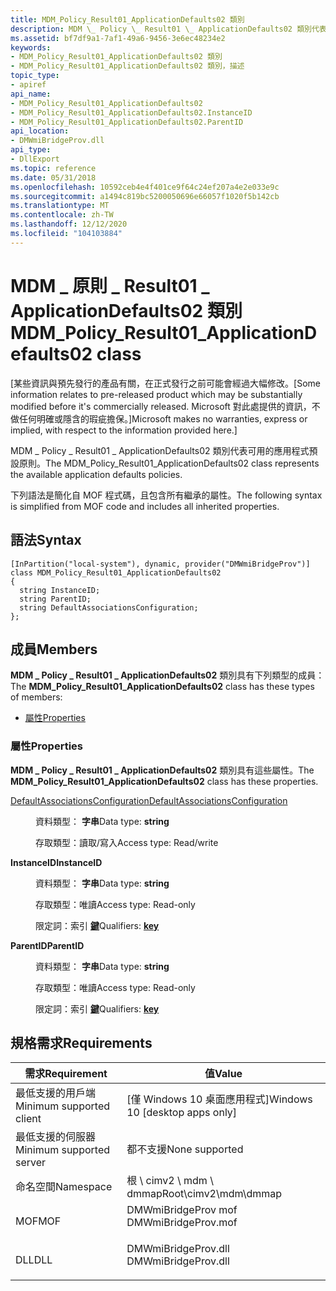 ```yaml
---
title: MDM_Policy_Result01_ApplicationDefaults02 類別
description: MDM \_ Policy \_ Result01 \_ ApplicationDefaults02 類別代表可用的應用程式預設原則。
ms.assetid: bf7df9a1-7af1-49a6-9456-3e6ec48234e2
keywords:
- MDM_Policy_Result01_ApplicationDefaults02 類別
- MDM_Policy_Result01_ApplicationDefaults02 類別，描述
topic_type:
- apiref
api_name:
- MDM_Policy_Result01_ApplicationDefaults02
- MDM_Policy_Result01_ApplicationDefaults02.InstanceID
- MDM_Policy_Result01_ApplicationDefaults02.ParentID
api_location:
- DMWmiBridgeProv.dll
api_type:
- DllExport
ms.topic: reference
ms.date: 05/31/2018
ms.openlocfilehash: 10592ceb4e4f401ce9f64c24ef207a4e2e033e9c
ms.sourcegitcommit: a1494c819bc5200050696e66057f1020f5b142cb
ms.translationtype: MT
ms.contentlocale: zh-TW
ms.lasthandoff: 12/12/2020
ms.locfileid: "104103884"
---
```

# <a name="mdm_policy_result01_applicationdefaults02-class"></a><span data-ttu-id="d4fa9-105">MDM \_ 原則 \_ Result01 \_ ApplicationDefaults02 類別</span><span class="sxs-lookup"><span data-stu-id="d4fa9-105">MDM\_Policy\_Result01\_ApplicationDefaults02 class</span></span>

<span data-ttu-id="d4fa9-106">\[某些資訊與預先發行的產品有關，在正式發行之前可能會經過大幅修改。</span><span class="sxs-lookup"><span data-stu-id="d4fa9-106">\[Some information relates to pre-released product which may be substantially modified before it's commercially released.</span></span> <span data-ttu-id="d4fa9-107">Microsoft 對此處提供的資訊，不做任何明確或隱含的瑕疵擔保。\]</span><span class="sxs-lookup"><span data-stu-id="d4fa9-107">Microsoft makes no warranties, express or implied, with respect to the information provided here.\]</span></span>

<span data-ttu-id="d4fa9-108">MDM \_ Policy \_ Result01 \_ ApplicationDefaults02 類別代表可用的應用程式預設原則。</span><span class="sxs-lookup"><span data-stu-id="d4fa9-108">The MDM\_Policy\_Result01\_ApplicationDefaults02 class represents the available application defaults policies.</span></span>

<span data-ttu-id="d4fa9-109">下列語法是簡化自 MOF 程式碼，且包含所有繼承的屬性。</span><span class="sxs-lookup"><span data-stu-id="d4fa9-109">The following syntax is simplified from MOF code and includes all inherited properties.</span></span>

## <a name="syntax"></a><span data-ttu-id="d4fa9-110">語法</span><span class="sxs-lookup"><span data-stu-id="d4fa9-110">Syntax</span></span>

``` syntax
[InPartition("local-system"), dynamic, provider("DMWmiBridgeProv")]
class MDM_Policy_Result01_ApplicationDefaults02
{
  string InstanceID;
  string ParentID;
  string DefaultAssociationsConfiguration;
};
```

## <a name="members"></a><span data-ttu-id="d4fa9-111">成員</span><span class="sxs-lookup"><span data-stu-id="d4fa9-111">Members</span></span>

<span data-ttu-id="d4fa9-112">**MDM \_ Policy \_ Result01 \_ ApplicationDefaults02** 類別具有下列類型的成員：</span><span class="sxs-lookup"><span data-stu-id="d4fa9-112">The **MDM\_Policy\_Result01\_ApplicationDefaults02** class has these types of members:</span></span>

-   [<span data-ttu-id="d4fa9-113">屬性</span><span class="sxs-lookup"><span data-stu-id="d4fa9-113">Properties</span></span>](#properties)

### <a name="properties"></a><span data-ttu-id="d4fa9-114">屬性</span><span class="sxs-lookup"><span data-stu-id="d4fa9-114">Properties</span></span>

<span data-ttu-id="d4fa9-115">**MDM \_ Policy \_ Result01 \_ ApplicationDefaults02** 類別具有這些屬性。</span><span class="sxs-lookup"><span data-stu-id="d4fa9-115">The **MDM\_Policy\_Result01\_ApplicationDefaults02** class has these properties.</span></span>

<dl> <dt>

[<span data-ttu-id="d4fa9-116">DefaultAssociationsConfiguration</span><span class="sxs-lookup"><span data-stu-id="d4fa9-116">DefaultAssociationsConfiguration</span></span>](/windows/client-management/mdm/policy-csp-applicationdefaults#applicationdefaults-defaultassociationsconfiguration)
</dt> <dd> <dl> <dt>

<span data-ttu-id="d4fa9-117">資料類型： **字串**</span><span class="sxs-lookup"><span data-stu-id="d4fa9-117">Data type: **string**</span></span>
</dt> <dt>

<span data-ttu-id="d4fa9-118">存取類型：讀取/寫入</span><span class="sxs-lookup"><span data-stu-id="d4fa9-118">Access type: Read/write</span></span>
</dt> </dl>

</dd> <dt>

<span data-ttu-id="d4fa9-119">**InstanceID**</span><span class="sxs-lookup"><span data-stu-id="d4fa9-119">**InstanceID**</span></span>
</dt> <dd> <dl> <dt>

<span data-ttu-id="d4fa9-120">資料類型： **字串**</span><span class="sxs-lookup"><span data-stu-id="d4fa9-120">Data type: **string**</span></span>
</dt> <dt>

<span data-ttu-id="d4fa9-121">存取類型：唯讀</span><span class="sxs-lookup"><span data-stu-id="d4fa9-121">Access type: Read-only</span></span>
</dt> <dt>

<span data-ttu-id="d4fa9-122">限定詞：索引 [**鍵**](/windows/desktop/WmiSdk/key-qualifier)</span><span class="sxs-lookup"><span data-stu-id="d4fa9-122">Qualifiers: [**key**](/windows/desktop/WmiSdk/key-qualifier)</span></span>
</dt> </dl>

</dd> <dt>

<span data-ttu-id="d4fa9-123">**ParentID**</span><span class="sxs-lookup"><span data-stu-id="d4fa9-123">**ParentID**</span></span>
</dt> <dd> <dl> <dt>

<span data-ttu-id="d4fa9-124">資料類型： **字串**</span><span class="sxs-lookup"><span data-stu-id="d4fa9-124">Data type: **string**</span></span>
</dt> <dt>

<span data-ttu-id="d4fa9-125">存取類型：唯讀</span><span class="sxs-lookup"><span data-stu-id="d4fa9-125">Access type: Read-only</span></span>
</dt> <dt>

<span data-ttu-id="d4fa9-126">限定詞：索引 [**鍵**](/windows/desktop/WmiSdk/key-qualifier)</span><span class="sxs-lookup"><span data-stu-id="d4fa9-126">Qualifiers: [**key**](/windows/desktop/WmiSdk/key-qualifier)</span></span>
</dt> </dl>

</dd> </dl>

## <a name="requirements"></a><span data-ttu-id="d4fa9-127">規格需求</span><span class="sxs-lookup"><span data-stu-id="d4fa9-127">Requirements</span></span>



| <span data-ttu-id="d4fa9-128">需求</span><span class="sxs-lookup"><span data-stu-id="d4fa9-128">Requirement</span></span> | <span data-ttu-id="d4fa9-129">值</span><span class="sxs-lookup"><span data-stu-id="d4fa9-129">Value</span></span> |
|-------------------------------------|------------------------------------------------------------------------------------------------|
| <span data-ttu-id="d4fa9-130">最低支援的用戶端</span><span class="sxs-lookup"><span data-stu-id="d4fa9-130">Minimum supported client</span></span><br/> | <span data-ttu-id="d4fa9-131">\[僅 Windows 10 桌面應用程式\]</span><span class="sxs-lookup"><span data-stu-id="d4fa9-131">Windows 10 \[desktop apps only\]</span></span><br/>                                                    |
| <span data-ttu-id="d4fa9-132">最低支援的伺服器</span><span class="sxs-lookup"><span data-stu-id="d4fa9-132">Minimum supported server</span></span><br/> | <span data-ttu-id="d4fa9-133">都不支援</span><span class="sxs-lookup"><span data-stu-id="d4fa9-133">None supported</span></span><br/>                                                                      |
| <span data-ttu-id="d4fa9-134">命名空間</span><span class="sxs-lookup"><span data-stu-id="d4fa9-134">Namespace</span></span><br/>                | <span data-ttu-id="d4fa9-135">根 \\ cimv2 \\ mdm \\ dmmap</span><span class="sxs-lookup"><span data-stu-id="d4fa9-135">Root\\cimv2\\mdm\\dmmap</span></span><br/>                                                             |
| <span data-ttu-id="d4fa9-136">MOF</span><span class="sxs-lookup"><span data-stu-id="d4fa9-136">MOF</span></span><br/>                      | <dl> <span data-ttu-id="d4fa9-137"><dt>DMWmiBridgeProv mof</dt></span><span class="sxs-lookup"><span data-stu-id="d4fa9-137"><dt>DMWmiBridgeProv.mof</dt></span></span> </dl> |
| <span data-ttu-id="d4fa9-138">DLL</span><span class="sxs-lookup"><span data-stu-id="d4fa9-138">DLL</span></span><br/>                      | <dl> <span data-ttu-id="d4fa9-139"><dt>DMWmiBridgeProv.dll</dt></span><span class="sxs-lookup"><span data-stu-id="d4fa9-139"><dt>DMWmiBridgeProv.dll</dt></span></span> </dl> |



 

